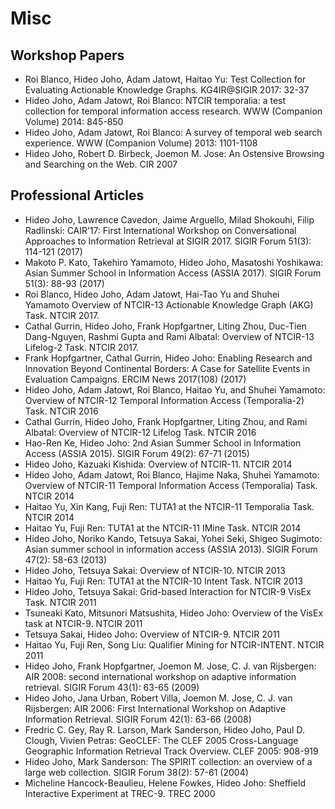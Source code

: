 # Misc



## Workshop Papers

* Roi Blanco, Hideo Joho, Adam Jatowt, Haitao Yu: Test Collection for Evaluating Actionable Knowledge Graphs. KG4IR@SIGIR 2017: 32-37
* Hideo Joho, Adam Jatowt, Roi Blanco: NTCIR temporalia: a test collection for temporal information access research. WWW \(Companion Volume\) 2014: 845-850
* Hideo Joho, Adam Jatowt, Roi Blanco: A survey of temporal web search experience. WWW \(Companion Volume\) 2013: 1101-1108
* Hideo Joho, Robert D. Birbeck, Joemon M. Jose: An Ostensive Browsing and Searching on the Web. CIR 2007

## Professional Articles

* Hideo Joho, Lawrence Cavedon, Jaime Arguello, Milad Shokouhi, Filip Radlinski: CAIR’17: First International Workshop on Conversational Approaches to Information Retrieval at SIGIR 2017. SIGIR Forum 51\(3\): 114-121 \(2017\)
* Makoto P. Kato, Takehiro Yamamoto, Hideo Joho, Masatoshi Yoshikawa: Asian Summer School in Information Access \(ASSIA 2017\). SIGIR Forum 51\(3\): 88-93 \(2017\)
* Roi Blanco, Hideo Joho, Adam Jatowt, Hai-Tao Yu and Shuhei Yamamoto Overview of NTCIR-13 Actionable Knowledge Graph \(AKG\) Task. NTCIR 2017.
* Cathal Gurrin, Hideo Joho, Frank Hopfgartner, Liting Zhou, Duc-Tien Dang-Nguyen, Rashmi Gupta and Rami Albatal: Overview of NTCIR-13 Lifelog-2 Task. NTCIR 2017.
* Frank Hopfgartner, Cathal Gurrin, Hideo Joho: Enabling Research and Innovation Beyond Continental Borders: A Case for Satellite Events in Evaluation Campaigns. ERCIM News 2017\(108\) \(2017\)
* Hideo Joho, Adam Jatowt, Roi Blanco, Haitao Yu, and Shuhei Yamamoto: Overview of NTCIR-12 Temporal Information Access \(Temporalia-2\) Task. NTCIR 2016
* Cathal Gurrin, Hideo Joho, Frank Hopfgartner, Liting Zhou, and Rami Albatal: Overview of NTCIR-12 Lifelog Task. NTCIR 2016
* Hao-Ren Ke, Hideo Joho: 2nd Asian Summer School in Information Access \(ASSIA 2015\). SIGIR Forum 49\(2\): 67-71 \(2015\)
* Hideo Joho, Kazuaki Kishida: Overview of NTCIR-11. NTCIR 2014
* Hideo Joho, Adam Jatowt, Roi Blanco, Hajime Naka, Shuhei Yamamoto: Overview of NTCIR-11 Temporal Information Access \(Temporalia\) Task. NTCIR 2014
* Haitao Yu, Xin Kang, Fuji Ren: TUTA1 at the NTCIR-11 Temporalia Task. NTCIR 2014
* Haitao Yu, Fuji Ren: TUTA1 at the NTCIR-11 IMine Task. NTCIR 2014
* Hideo Joho, Noriko Kando, Tetsuya Sakai, Yohei Seki, Shigeo Sugimoto: Asian summer school in information access \(ASSIA 2013\). SIGIR Forum 47\(2\): 58-63 \(2013\)
* Hideo Joho, Tetsuya Sakai: Overview of NTCIR-10. NTCIR 2013
* Haitao Yu, Fuji Ren: TUTA1 at the NTCIR-10 Intent Task. NTCIR 2013
* Hideo Joho, Tetsuya Sakai: Grid-based Interaction for NTCIR-9 VisEx Task. NTCIR 2011
* Tsuneaki Kato, Mitsunori Matsushita, Hideo Joho: Overview of the VisEx task at NTCIR-9. NTCIR 2011
* Tetsuya Sakai, Hideo Joho: Overview of NTCIR-9. NTCIR 2011
* Haitao Yu, Fuji Ren, Song Liu: Qualifier Mining for NTCIR-INTENT. NTCIR 2011
* Hideo Joho, Frank Hopfgartner, Joemon M. Jose, C. J. van Rijsbergen: AIR 2008: second international workshop on adaptive information retrieval. SIGIR Forum 43\(1\): 63-65 \(2009\)
* Hideo Joho, Jana Urban, Robert Villa, Joemon M. Jose, C. J. van Rijsbergen: AIR 2006: First International Workshop on Adaptive Information Retrieval. SIGIR Forum 42\(1\): 63-66 \(2008\)
* Fredric C. Gey, Ray R. Larson, Mark Sanderson, Hideo Joho, Paul D. Clough, Vivien Petras: GeoCLEF: The CLEF 2005 Cross-Language Geographic Information Retrieval Track Overview. CLEF 2005: 908-919
* Hideo Joho, Mark Sanderson: The SPIRIT collection: an overview of a large web collection. SIGIR Forum 38\(2\): 57-61 \(2004\)
* Micheline Hancock-Beaulieu, Helene Fowkes, Hideo Joho: Sheffield Interactive Experiment at TREC-9. TREC 2000

